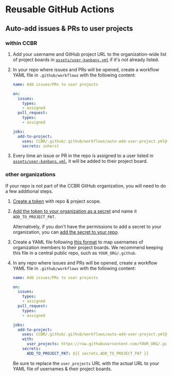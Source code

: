 # Reusable GitHub Actions

## Auto-add issues & PRs to user projects

### within CCBR

1. Add your username and GitHub project URL to the organization-wide list of project boards in [`assets/user-kanbans.yml`](https://github.com/CCBR/.github/blob/main/assets/user-kanbans.yml) if it's not already listed.

1. In your repo where issues and PRs will be opened, create a workflow YAML file in `.github/workflows` with the following content:

    ```yaml
    name: Add issues/PRs to user projects

    on:
      issues:
        types:
        - assigned
      pull_request:
        types:
        - assigned

    jobs:
      add-to-project:
        uses: CCBR/.github/.github/workflows/auto-add-user-project.yml@main
        secrets: inherit
    ```

1. Every time an issue or PR in the repo is assigned to a user listed in [`assets/user-kanbans.yml`](https://github.com/CCBR/.github/blob/main/assets/user-kanbans.yml), it will be added to their project board.

### other organizations

If your repo is not part of the CCBR GitHub organization, you will need to do a few additional steps.

1. [Create a token](https://docs.github.com/en/authentication/keeping-your-account-and-data-secure/managing-your-personal-access-tokens#creating-a-personal-access-token-classic) with repo & project scope.

1. [Add the token to your organization as a secret](https://docs.github.com/en/codespaces/managing-codespaces-for-your-organization/managing-secrets-for-your-repository-and-organization-for-github-codespaces#adding-secrets-for-an-organization) and name it `ADD_TO_PROJECT_PAT`.

    Alternatively, if you don't have the permissions to add a secret to your organization, you can [add the secret to your repo](https://docs.github.com/en/actions/security-guides/using-secrets-in-github-actions#creating-secrets-for-a-repository).

1. Create a YAML file following [this format](https://github.com/CCBR/.github/blob/main/assets/user-kanbans.yml) to map usernames of organization members to their project boards.
   We recommend keeping this file in a central public repo, such as `YOUR_ORG/.github`.

1. In any repo where issues and PRs will be opened, create a workflow YAML file in `.github/workflows` with the following content:

    ```yaml
    name: Add issues/PRs to user projects

    on:
      issues:
        types:
        - assigned
      pull_request:
        types:
        - assigned

    jobs:
      add-to-project:
        uses: CCBR/.github/.github/workflows/auto-add-user-project.yml@main
        with:
          user_projects: https://raw.githubusercontent.com/YOUR_ORG/.github/main/assets/user-kanbans.yml
        secrets:
          ADD_TO_PROJECT_PAT: ${{ secrets.ADD_TO_PROJECT_PAT }}
    ```

    Be sure to replace the `user_projects` URL with the actual URL to your YAML file of usernames & their project boards.



